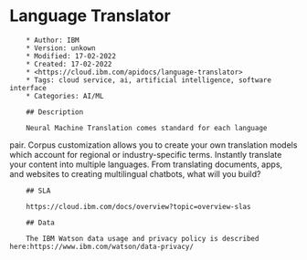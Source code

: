 # Language Translator

        * Author: IBM
        * Version: unkown
        * Modified: 17-02-2022
        * Created: 17-02-2022
        * <https://cloud.ibm.com/apidocs/language-translator>
        * Tags: cloud service, ai, artificial intelligence, software interface
        * Categories: AI/ML

        ## Description

        Neural Machine Translation comes standard for each language
pair. Corpus customization allows you to create your own translation
models which account for regional or industry-specific terms.
Instantly translate your content into multiple languages. From
translating documents, apps, and websites to creating multilingual
chatbots, what will you build?


        ## SLA

        https://cloud.ibm.com/docs/overview?topic=overview-slas

        ## Data

        The IBM Watson data usage and privacy policy is described here:https://www.ibm.com/watson/data-privacy/

